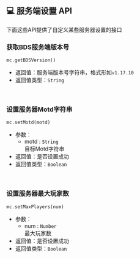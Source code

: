 ## 💻 服务端设置 API

下面这些API提供了自定义某些服务器设置的接口

### 获取BDS服务端版本号

`mc.getBDSVersion()`

- 返回值：服务端版本号字符串，格式形如`v1.17.10`
- 返回值类型：`String`

<br>

### 设置服务器Motd字符串  

`mc.setMotd(motd)`

- 参数：
  - motd : `String`  
    目标Motd字符串  
- 返回值：是否设置成功
- 返回值类型：`Boolean`

<br>

### 设置服务器最大玩家数  

`mc.setMaxPlayers(num)`

- 参数：
  - num : `Number`  
    最大玩家数  
- 返回值：是否设置成功
- 返回值类型：`Boolean`

<br>
